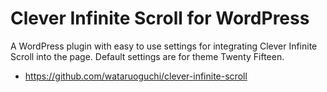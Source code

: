 # Clever Infinite Scroll for WordPress

A WordPress plugin with easy to use settings for integrating Clever Infinite Scroll into the page.
Default settings are for theme Twenty Fifteen.

* https://github.com/wataruoguchi/clever-infinite-scroll
